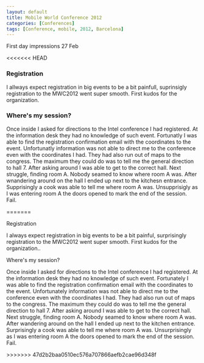 ```yaml
---
layout: default
title: Mobile World Conference 2012 
categories: [Conferences]
tags: [Conference, mobile, 2012, Barcelona]
---
```


<p>First day impressions 27 Feb</p>

<<<<<<< HEAD
<h3>Registration</h3>
<p>I allways expect registration in big events to be a bit painfull,
suprinsigly registration to the MWC2012 went super smooth. First kudos
for the organization.</p>

<h3>Where's my session?</h3>
<p>Once inside I asked for directions to the Intel conference I had
registered. At the information desk they had no knowledge of such event.
Fortunatly I was able to find the registration
confirmation email with the coordinates to the event. Unfortunatly
information was not able to direct me to the conference even with the coordinates I
had. They had also run out of maps to the congress. The maximum they
could do was to tell me the general direction to hall 7. After asking
around I was able to get to the correct hall. Next struggle, finding
room A. Nobody seamed to know where room A was. After wnandering
around on the hall I ended up next to the kitchesn entrance.
Supprisingly a cook was able to tell me where room A was. Unsupprisigly
as I was entering room A the doors opened to mark the end of the
session. Fail.</p>
=======
<p>Registration</p>
<p>I always expect registration in big events to be a bit painful, surprisingly registration to the MWC2012 went super smooth. First kudos for the organization..</p>

<p>Where's my session?</p>
<p>Once inside I asked for directions to the Intel conference I had registered. At the information desk they had no knowledge of such event. Fortunately I was able to find the registration confirmation email with the coordinates to the event. Unfortunately information was not able to direct me to the conference even with the coordinates I had. They had also run out of maps to the congress. The maximum they could do was to tell me the general direction to hall 7. After asking around I was able to get to the correct hall. Next struggle, finding room A. Nobody seamed to know where room A was. After wandering around on the hall I ended up next to the kitchen entrance. Surprisingly a cook was able to tell me where room A was. Unsurprisingly as I was entering room A the doors opened to mark the end of the session. Fail.</p>
>>>>>>> 47d2b2baa0510ec576a707866aefb2cae96d348f
